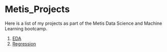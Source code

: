 # Metis_Projects

Here is a list of my projects as part of the Metis Data Science and Machine Learning bootcamp.

1. [EDA](https://github.com/atrinsarmadi/Metis_Projects/tree/main/EDA)
2. [Regression](https://github.com/atrinsarmadi/Metis_Projects/tree/main/Regression)
